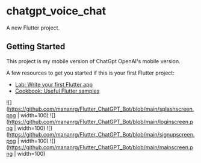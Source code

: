 # chatgpt_voice_chat

A new Flutter project.

## Getting Started

This project is my mobile version of ChatGpt OpenAI's mobile version.

A few resources to get you started if this is your first Flutter project:

- [Lab: Write your first Flutter app](https://docs.flutter.dev/get-started/codelab)
- [Cookbook: Useful Flutter samples](https://docs.flutter.dev/cookbook)

![](https://github.com/mananrg/Flutter_ChatGPT_Bot/blob/main/splashscreen.png | width=100)
![](https://github.com/mananrg/Flutter_ChatGPT_Bot/blob/main/loginscreen.png  | width=100)
![](https://github.com/mananrg/Flutter_ChatGPT_Bot/blob/main/signupscreen.png | width=100)
![](https://github.com/mananrg/Flutter_ChatGPT_Bot/blob/main/mainscreen.png | width=100)
